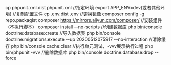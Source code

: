 cp phpunit.xml.dist phpunit.xml
//指定环境
export APP_ENV=dev(或者其他环境)
//复制配置文件
cp .env.dist .env
//更换镜像
composer config -g repo.packagist composer https://mirrors.aliyun.com/composer/
//安装组件 （不执行脚本）
composer install --no-scripts
//创建数据库
php bin/console doctrine:database:create
//导入数据表
php bin/console doctrine:migrations:execute  --up 20200512075917 --no-interaction
//清除缓存
php bin/console cache:clear
//执行单元测试，-vvv展示执行过程
php bin/phpunit -vvv
//删除数据库
php bin/console doctrine:database:drop --force